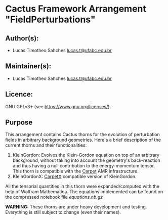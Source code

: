 # Cactus Framework Arrangement "FieldPerturbations"
## Author(s):
* Lucas Timotheo Sahches <lucas.t@ufabc.edu.br>

## Maintainer(s):
* Lucas Timotheo Sahches <lucas.t@ufabc.edu.br>

## Licence:
GNU GPLv3+ (see <https://www.gnu.org/licenses/>).

## Purpose
This arrangement contains Cactus thorns for the evolution of perturbation fields in arbitrary background geometries. Here's a brief description of the current thorns and their functionalities:

1. KleinGordon: Evolves the Klein-Gordon equation on top of an arbitrary background, without taking into account the geometry's back-reaction and thus having a null contribution to the energy-momentum tensor. This thorn is compatible with the [Carpet](https://bitbucket.org/eschnett/carpet/src/master/) AMR infrastructure.
2. KleinGordonX: [CarpetX](https://bitbucket.org/eschnett/cactusamrex/src/master/) compatible version of KleinGordon.

All the tensorial quantities in this thorn were expanded/computed with the help of Wolfram Mathematica. The equations implemented can be found on the compressed notebook file *equations.nb.gz*


**WARNING:** These thorns are under heavy development and testing. Everything is still subject to change (even their names).
